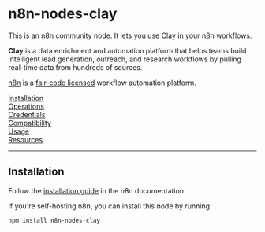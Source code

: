 # n8n-nodes-clay

This is an n8n community node. It lets you use [Clay](https://clay.com) in your n8n workflows.

**Clay** is a data enrichment and automation platform that helps teams build intelligent lead generation, outreach, and research workflows by pulling real-time data from hundreds of sources.

[n8n](https://n8n.io/) is a [fair-code licensed](https://docs.n8n.io/reference/license/) workflow automation platform.

[Installation](#installation)  
[Operations](#operations)  
[Credentials](#credentials)  
[Compatibility](#compatibility)  
[Usage](#usage)  
[Resources](#resources)

---

## Installation

Follow the [installation guide](https://docs.n8n.io/integrations/community-nodes/installation/) in the n8n documentation.

If you're self-hosting n8n, you can install this node by running:

```bash
npm install n8n-nodes-clay
